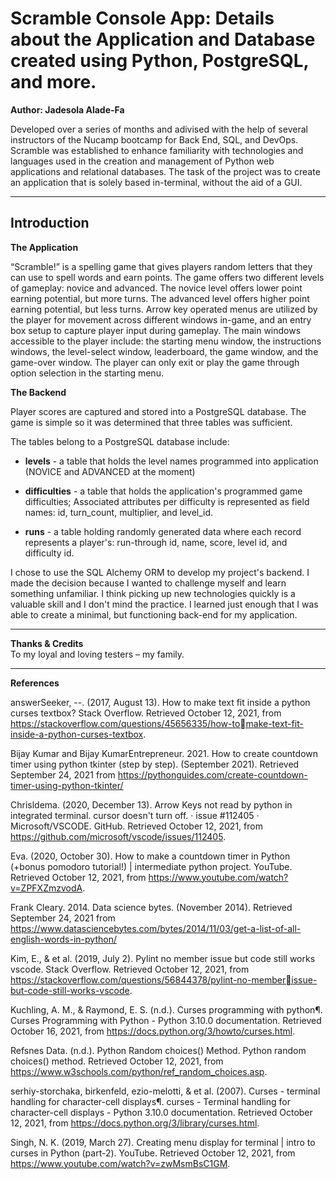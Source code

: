 # Scramble Console App: Details about the Application and Database created using Python, PostgreSQL, and more.

**Author: Jadesola Alade-Fa**

Developed over a series of months and adivised with the help of several instructors of the Nucamp bootcamp for Back End, SQL, and DevOps. Scramble was established to enhance familiarity with technologies and languages used in the creation and management of Python web applications and relational databases. The task of the project was to create an application that is solely based in-terminal, without the aid of a GUI.  

---

## Introduction  

**The Application**  

“Scramble!” is a spelling game that gives players random letters that they can use to spell words 
and earn points. The game offers two different levels of gameplay: novice and advanced. The novice 
level offers lower point earning potential, but more turns. The advanced level offers higher point 
earning potential, but less turns. Arrow key operated menus are utilized by the player for movement 
across different windows in-game, and an entry box setup to capture player input during gameplay. The 
main windows accessible to the player include: the starting menu window, the instructions windows, 
the level-select window, leaderboard, the game window, and the game-over window. The player can only exit or play 
the game through option selection in the starting menu.

**The Backend**  

Player scores are captured and stored into a PostgreSQL database. The game is simple so it was determined that three tables was sufficient. 

The tables belong to a PostgreSQL database include:    
* __levels__ - a table that holds the level names programmed into application (NOVICE and ADVANCED at the moment)

* __difficulties__ - a table that holds the application's programmed game difficulties; Associated attributes per difficulty is represented as field names: id, turn_count, multiplier, and level_id.

* __runs__  - a table holding randomly generated data where each record represents a player's: run-through id, name, score, level id, and difficulty id.  



I chose to use the SQL Alchemy ORM to develop my project's backend. I made the decision because I wanted to challenge myself and learn something unfamiliar. I think picking up new technologies quickly is a valuable skill and I don't mind the practice. I learned just enough that I was able to create a minimal, but functioning back-end for my application. 

---


**Thanks & Credits**  
To my loyal and loving testers – my family.

---  

**References**  
  
answerSeeker, --. (2017, August 13). How to make text fit inside a python curses textbox? Stack 
Overflow. Retrieved October 12, 2021, from https://stackoverflow.com/questions/45656335/how-tomake-text-fit-inside-a-python-curses-textbox. 
  
Bijay Kumar and Bijay KumarEntrepreneur. 2021. How to create countdown timer using python tkinter 
(step by step). (September 2021). Retrieved September 24, 2021 from 
https://pythonguides.com/create-countdown-timer-using-python-tkinter/
  
Chrisldema. (2020, December 13). Arrow Keys not read by python in integrated terminal. cursor doesn't 
turn off. · issue #112405 · Microsoft/VSCODE. GitHub. Retrieved October 12, 2021, from 
https://github.com/microsoft/vscode/issues/112405. 
  
Eva. (2020, October 30). How to make a countdown timer in Python (+bonus pomodoro tutorial!) | 
intermediate python project. YouTube. Retrieved October 12, 2021, from 
https://www.youtube.com/watch?v=ZPFXZmzvodA. 
  
Frank Cleary. 2014. Data science bytes. (November 2014). Retrieved September 24, 2021 from 
https://www.datasciencebytes.com/bytes/2014/11/03/get-a-list-of-all-english-words-in-python/
  
Kim, E., & et al. (2019, July 2). Pylint no member issue but code still works vscode. Stack Overflow. 
Retrieved October 12, 2021, from https://stackoverflow.com/questions/56844378/pylint-no-memberissue-but-code-still-works-vscode. 
  
Kuchling, A. M., & Raymond, E. S. (n.d.). Curses programming with python¶. Curses Programming with 
Python - Python 3.10.0 documentation. Retrieved October 16, 2021, from 
https://docs.python.org/3/howto/curses.html. 
  
Refsnes Data. (n.d.). Python Random choices() Method. Python random choices() method. Retrieved 
October 12, 2021, from https://www.w3schools.com/python/ref_random_choices.asp. 
  
serhiy-storchaka, birkenfeld, ezio-melotti, & et al. (2007). Curses - terminal handling for character-cell 
displays¶. curses - Terminal handling for character-cell displays - Python 3.10.0 documentation. 
Retrieved October 12, 2021, from https://docs.python.org/3/library/curses.html. 
  
Singh, N. K. (2019, March 27). Creating menu display for terminal | intro to curses in Python (part-2). 
YouTube. Retrieved October 12, 2021, from https://www.youtube.com/watch?v=zwMsmBsC1GM.
